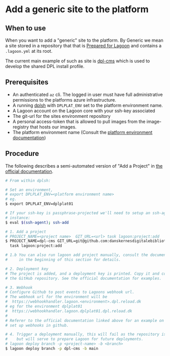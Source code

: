 # Add a generic site to the platform

## When to use

When you want to add a "generic" site to the platform. By Generic we mean a site
stored in a repository that that is [Prepared for Lagoon](https://docs.lagoon.sh/drupal/step-by-step-getting-drupal-ready-to-run-on-lagoon/)
and contains a `.lagoon.yml` at its root.

The current main example of such as site is [dpl-cms](https://github.com/danskernesdigitalebibliotek/dpl-cms)
which is used to develop the shared DPL install profile.

## Prerequisites

* An authenticated `az` cli. The logged in user must have full administrative
  permissions to the platforms azure infrastructure.
* A running [dplsh](using-dplsh.md) with `DPLPLAT_ENV` set to the platform
  environment name.
* A Lagoon account on the Lagoon core with your ssh-key associated
* The git-url for the sites environment repository
* A personal access-token that is allowed to pull images from the image-registry
  that hosts our images.
* The platform environment name (Consult the [platform environment documentation](https://github.com/danskernesdigitalebibliotek/dpl-platform/wiki/Platform-Environments))

## Procedure

The following describes a semi-automated version of "Add a Project" in
[the official documentation](https://docs.lagoon.sh/installing-lagoon/add-project/).

```sh
# From within dplsh:

# Set an environment,
# export DPLPLAT_ENV=<platform environment name>
# eg.
$ export DPLPLAT_ENV=dplplat01

# If your ssh-key is passphrase-projected we'll need to setup an ssh-agent
# instance:
$ eval $(ssh-agent); ssh-add

# 1. Add a project
# PROJECT_NAME=<project name>  GIT_URL=<url> task lagoon:project:add
$ PROJECT_NAME=dpl-cms GIT_URL=git@github.com:danskernesdigitalebibliotek/dpl-cms.git\
  task lagoon:project:add

# 1.b You can also run lagoon add project manually, consult the documentation linked
#     in the beginning of this section for details.

# 2. Deployment key
# The project is added, and a deployment key is printed. Copy it and configure
# the GitHub repository. See the official documentation for examples.

# 3. Webhook
# Configure Github to post events to Lagoons webhook url.
# The webhook url for the environment will be
#  https://webhookhandler.lagoon.<environment>.dpl.reload.dk
# eg for the environment dplplat01
#  https://webhookhandler.lagoon.dplplat01.dpl.reload.dk
#
# Referer to the official documentation linked above for an example on how to
# set up webhooks in github.

# 4. Trigger a deployment manually, this will fail as the repository is empty
#    but will serve to prepare Lagoon for future deployments.
# lagoon deploy branch -p <project-name> -b <branch>
$ lagoon deploy branch -p dpl-cms -b main
```
